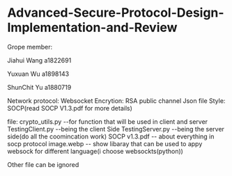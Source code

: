 # Advanced-Secure-Protocol-Design-Implementation-and-Review

Grope member:

Jiahui Wang a1822691

Yuxuan Wu a1898143

ShunChit Yu a1880719

Network protocol: Websocket
Encrytion: RSA
public channel
Json file Style: SOCP(read SOCP V1.3.pdf for more details)

file:
crypto_utils.py     --for function that will be used in client and server
TestingClient.py    --being the client Side
TestingServer.py    --being the server side(do all the coomincation work)
SOCP v1.3.pdf       -- about everything in socp protocol
image.webp          -- show libaray that can be used to appy websock for different language(i choose websockts(python))

Other file can be ignored

